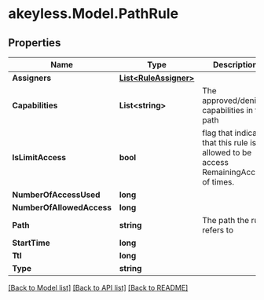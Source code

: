 # akeyless.Model.PathRule

## Properties

Name | Type | Description | Notes
------------ | ------------- | ------------- | -------------
**Assigners** | [**List&lt;RuleAssigner&gt;**](RuleAssigner.md) |  | [optional] 
**Capabilities** | **List&lt;string&gt;** | The approved/denied capabilities in the path | [optional] 
**IsLimitAccess** | **bool** | flag that indicate that this rule is allowed to be access RemainingAccess of times. | [optional] 
**NumberOfAccessUsed** | **long** |  | [optional] 
**NumberOfAllowedAccess** | **long** |  | [optional] 
**Path** | **string** | The path the rule refers to | [optional] 
**StartTime** | **long** |  | [optional] 
**Ttl** | **long** |  | [optional] 
**Type** | **string** |  | [optional] 

[[Back to Model list]](../README.md#documentation-for-models) [[Back to API list]](../README.md#documentation-for-api-endpoints) [[Back to README]](../README.md)

